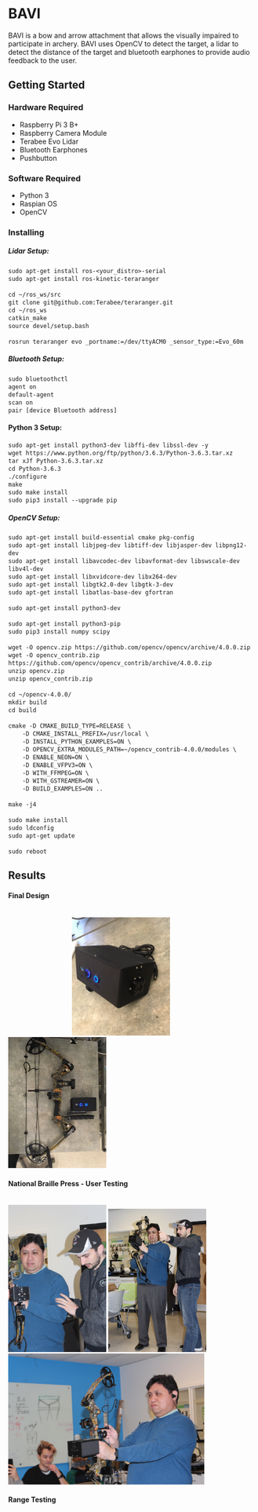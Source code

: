 # BAVI

BAVI is a bow and arrow attachment that allows the visually impaired to participate in archery. BAVI uses OpenCV to detect the target, a lidar to detect the distance of the target and bluetooth earphones to provide audio feedback to the user.  


## Getting Started

### Hardware Required
* Raspberry Pi 3 B+
* Raspberry Camera Module
* Terabee Evo Lidar
* Bluetooth Earphones
* Pushbutton

### Software Required
* Python 3 
* Raspian OS
* OpenCV


### Installing


##### Lidar Setup:
```
sudo apt-get install ros-<your_distro>-serial
sudo apt-get install ros-kinetic-teraranger

cd ~/ros_ws/src
git clone git@github.com:Terabee/teraranger.git
cd ~/ros_ws
catkin_make
source devel/setup.bash

rosrun teraranger evo _portname:=/dev/ttyACM0 _sensor_type:=Evo_60m
```

##### Bluetooth Setup:
```
sudo bluetoothctl
agent on
default-agent 
scan on
pair [device Bluetooth address]
```

#### Python 3 Setup:
```
sudo apt-get install python3-dev libffi-dev libssl-dev -y
wget https://www.python.org/ftp/python/3.6.3/Python-3.6.3.tar.xz
tar xJf Python-3.6.3.tar.xz
cd Python-3.6.3
./configure
make
sudo make install
sudo pip3 install --upgrade pip
```

##### OpenCV Setup:
```
sudo apt-get install build-essential cmake pkg-config
sudo apt-get install libjpeg-dev libtiff-dev libjasper-dev libpng12-dev
sudo apt-get install libavcodec-dev libavformat-dev libswscale-dev libv4l-dev
sudo apt-get install libxvidcore-dev libx264-dev
sudo apt-get install libgtk2.0-dev libgtk-3-dev
sudo apt-get install libatlas-base-dev gfortran

sudo apt-get install python3-dev

sudo apt-get install python3-pip
sudo pip3 install numpy scipy

wget -O opencv.zip https://github.com/opencv/opencv/archive/4.0.0.zip
wget -O opencv_contrib.zip https://github.com/opencv/opencv_contrib/archive/4.0.0.zip
unzip opencv.zip
unzip opencv_contrib.zip

cd ~/opencv-4.0.0/
mkdir build
cd build

cmake -D CMAKE_BUILD_TYPE=RELEASE \
    -D CMAKE_INSTALL_PREFIX=/usr/local \
    -D INSTALL_PYTHON_EXAMPLES=ON \
    -D OPENCV_EXTRA_MODULES_PATH=~/opencv_contrib-4.0.0/modules \
    -D ENABLE_NEON=ON \
    -D ENABLE_VFPV3=ON \
    -D WITH_FFMPEG=ON \
    -D WITH_GSTREAMER=ON \
    -D BUILD_EXAMPLES=ON ..

make -j4

sudo make install
sudo ldconfig
sudo apt-get update

sudo reboot
```

## Results


#### Final Design

<br> &nbsp;&nbsp;&nbsp;&nbsp;&nbsp;&nbsp;&nbsp;&nbsp;&nbsp;&nbsp;&nbsp;&nbsp;&nbsp;&nbsp;&nbsp;&nbsp;&nbsp;&nbsp;&nbsp;&nbsp;&nbsp;&nbsp;&nbsp;&nbsp;&nbsp;&nbsp;&nbsp;&nbsp;&nbsp;&nbsp;&nbsp;&nbsp; <img src="pictures/enclosure.jpg" alt="enclosure" width="200"/>  &nbsp;&nbsp;&nbsp;&nbsp;&nbsp;&nbsp;&nbsp;&nbsp;&nbsp;&nbsp;&nbsp;&nbsp;&nbsp;&nbsp;&nbsp;&nbsp; <img src="pictures/final_design.JPG" alt="final" width="200"/> <br>

#### National Braille Press - User Testing


<br> <img src="pictures/Joe_and_Kevin.JPG" alt="final" width="200"/>  <img src="pictures/joe_and_kevin2.jpeg" alt="final" width="200"/>  <img src="pictures/joe_testing.JPG" alt="enclosure" width="400"/> <br>

#### Range Testing 
